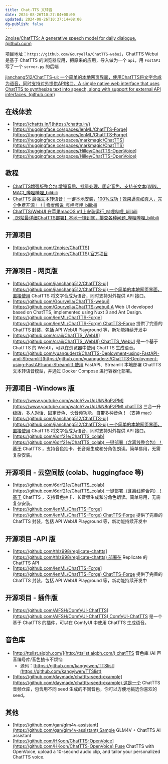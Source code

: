 ```yaml
---
title: Chat-TTS 文转音
date: 2024-08-26T10:27:04+08:00
updated: 2024-08-26T10:37:14+08:00
dg-publish: false
---
```


[2noise/ChatTTS: A generative speech model for daily dialogue. (github.com)](https://github.com/2noise/ChatTTS)

项目地址：`https://github.com/Gouryella/ChatTTS-webui`，ChatTTS Webui 是基于 ChatTTS 的浏览器应用，把原来的应用，导入做为一个 `api`，用 `FsstAPI` 写了一个 `server.py` 的后端

[jianchang512/ChatTTS-ui: 一个简单的本地网页界面，使用ChatTTS将文字合成为语音，同时支持对外提供API接口。A simple native web interface that uses ChatTTS to synthesize text into speech, along with support for external API interfaces. (github.com)](https://github.com/jianchang512/ChatTTS-ui)

## 在线体验

- [https://chattts.in/](https://chattts.in/)
- [https://huggingface.co/spaces/lenML/ChatTTS-Forge](https://huggingface.co/spaces/lenML/ChatTTS-Forge)
- [https://huggingface.co/spaces/markmagic/ChatTTS](https://huggingface.co/spaces/markmagic/ChatTTS)
- [https://huggingface.co/spaces/Hilley/ChatTTS-OpenVoice](https://huggingface.co/spaces/Hilley/ChatTTS-OpenVoice)

## 教程

- [ChatTTS增强版整合包,增强音质、批量处理、固定音色、支持长文本(WIN、MAC)_哔哩哔哩_bilibili](https://www.bilibili.com/video/BV1pM4m1z7h9/?vd_source=6773fc664ee1e277b8a2290d66ebb7a3)
- [ChatTTS 最强文本转语音！一键本地安装，100%成功！效果逼真如真人，完全免费开源！！| 零度解说_哔哩哔哩_bilibili](https://www.bilibili.com/video/BV1wT421v7ZN/?vd_source=6773fc664ee1e277b8a2290d66ebb7a3)
- [ChatTTS/WebUI 在苹果macOS m1上安装运行_哔哩哔哩_bilibili](https://www.bilibili.com/video/BV1nZ421p74z/?vd_source=6773fc664ee1e277b8a2290d66ebb7a3)
- [【B站最详细ChatTTS部署】本地一镜到底，排查各种问题_哔哩哔哩_bilibili](https://www.bilibili.com/video/BV1Ji421U74a/?spm_id_from=333.337.search-card.all.click&vd_source=6773fc664ee1e277b8a2290d66ebb7a3)

## 开源项目

- [https://github.com/2noise/ChatTTS](https://github.com/2noise/ChatTTS) 官方项目

## 开源项目 - 网页版

- [https://github.com/jianchang512/ChatTTS-ui](https://github.com/jianchang512/ChatTTS-ui) 一个简单的本地网页界面，直接使用 ChatTTS 将文字合成为语音，同时支持对外提供 API 接口。
- [https://github.com/Gouryella/ChatTTS-webui](https://github.com/Gouryella/ChatTTS-webui) A Web UI developed based on ChatTTS, implemented using Nuxt 3 and Ant Design.
- [https://github.com/lenML/ChatTTS-Forge](https://github.com/lenML/ChatTTS-Forge) ChatTTS-Forge 提供了完善的 ChatTTS 封装，包括 API WebUI Playground 等，新功能持续开发中
- [https://github.com/craii/ChatTTS_WebUI](https://github.com/craii/ChatTTS_WebUI) ChatTTS_WebUI 是一个基于 ChatTTS 的 WebUI，可以在浏览器中使用 ChatTTS 生成语音。
- [https://github.com/yuanquderzi/ChatTTS-Deployment-using-FastAPI-and-Streamlit](https://github.com/yuanquderzi/ChatTTS-Deployment-using-FastAPI-and-Streamlit) 使用 FastAPI、Streamlit 本地部署 ChatTTS 文本转语音模型，并通过 Docker Compose 进行容器化部署。

## 开源项目 -Windows 版

- [https://www.youtube.com/watch?v=UdUkN8qPzPM](https://www.youtube.com/watch?v=UdUkN8qPzPM) chatTTS 三合一升级版，多人对话、固定音色、长音频功能，自带多种音色！（支持 mac）
- [https://github.com/jianchang512/ChatTTS-ui](https://github.com/jianchang512/ChatTTS-ui) 一个简单的本地网页界面，直接使用 ChatTTS 将文字合成为语音，同时支持对外提供 API 接口。
- [https://github.com/6drf21e/ChatTTS_colab](https://github.com/6drf21e/ChatTTS_colab) 一键部署（含离线整合包）！基于 ChatTTS ，支持音色抽卡、长音频生成和分角色朗读。简单易用，无需复杂安装。

## 开源项目 - 云空间版 (colab、huggingface 等)

- [https://github.com/6drf21e/ChatTTS_colab](https://github.com/6drf21e/ChatTTS_colab) 一键部署（含离线整合包）！基于 ChatTTS ，支持音色抽卡、长音频生成和分角色朗读。简单易用，无需复杂安装。
- [https://github.com/lenML/ChatTTS-Forge](https://github.com/lenML/ChatTTS-Forge) ChatTTS-Forge 提供了完善的 ChatTTS 封装，包括 API WebUI Playground 等，新功能持续开发中

## 开源项目 -API 版

- [https://github.com/thlz998/replicate-chattts](https://github.com/thlz998/replicate-chattts) 部署在 Replicate 的 ChatTTS API
- [https://github.com/lenML/ChatTTS-Forge](https://github.com/lenML/ChatTTS-Forge) ChatTTS-Forge 提供了完善的 ChatTTS 封装，包括 API WebUI Playground 等，新功能持续开发中

## 开源项目 - 插件版

- [https://github.com/AIFSH/ComfyUI-ChatTTS](https://github.com/AIFSH/ComfyUI-ChatTTS) ComfyUI-ChatTTS 是一个基于 ChatTTS 的插件，可以在 ComfyUI 中使用 ChatTTS 生成语音。

## 音色库

- [http://ttslist.aiqbh.com/](http://ttslist.aiqbh.com/) chatTTS 音色库 /AI 声音编号库/音色抽卡不烦恼
	- 源码：[https://github.com/kangyiwen/TTSlist](https://github.com/kangyiwen/TTSlist)
- [https://github.com/daymade/chattts-seed-example](https://github.com/daymade/chattts-seed-example) 这是一个 ChatTTS 音频仓库，包含用不同 seed 生成的不同音色，你可以方便地挑选你喜欢的 seed。

## 其他

- [https://github.com/gan/glm4v-assistant](https://github.com/gan/glm4v-assistant) Sample GLM4V + ChatTTS AI assistant
- [https://github.com/HKoon/ChatTTS-OpenVoice](https://github.com/HKoon/ChatTTS-OpenVoice) Fuse ChatTTS with OpenVoice, upload a 10-second audio clip, and tailor your personalized ChatTTS voice.
